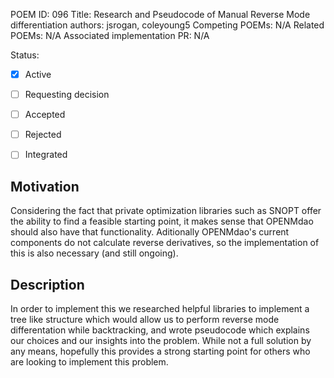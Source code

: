 POEM ID:  096
Title:  Research and Pseudocode of Manual Reverse Mode differentiation
authors: jsrogan, coleyoung5
Competing POEMs:  N/A
Related POEMs: N/A
Associated implementation PR: N/A

Status:

- [x] Active
- [ ] Requesting decision
- [ ] Accepted
- [ ] Rejected
- [ ] Integrated



## Motivation
Considering the fact that private optimization libraries such as SNOPT offer the ability to find a feasible starting point, it makes sense that OPENMdao should also have that functionality. Aditionally OPENMdao's current components do not calculate reverse derivatives, so the implementation of this is also necessary (and still ongoing).



## Description
In order to implement this we researched helpful libraries to implement a tree like structure which would allow us to perform reverse mode differentation while backtracking, and wrote pseudocode which explains our choices and our insights into the problem. While not a full solution by any means, hopefully this provides a strong starting point for others who are looking to implement this problem.



